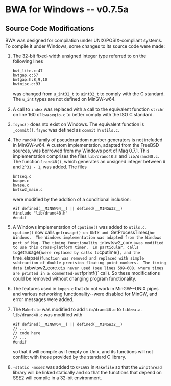 BWA for Windows -- v0.7.5a
=========================

Source Code Modifications
-------------------------

BWA was designed for compilation under UNIX/POSIX-compliant systems.  To compile it under Windows, some changes to its source code were made:

1.	The 32-bit fixed-width unsigned integer type referred to on the following lines
		
		bwt_lite.c:47
		bwtgap.c:57
		bwtgap.h:8,9,10
		bwtmisc.c:93
		
	was changed from `u_int32_t` to `uint32_t` to comply with the C standard.  The
	`u_int` types are not defined on MinGW-w64.
2.	A call to `index` was replaced with a call to the equivalent function
	`strchr` on line 160 of `bwaseqio.c` to better comply with the ISO C standard.
3.	`fsync()` does nto exist on Windows.  The equivalent function is `_commit()`.  `fsync`
	was defined as `commit` in `utils.c`.
4.	The `rand48` family of pseudorandom number generators is not included in MinGW-w64.
	A custom implementation, adapted from the FreeBSD sources, was borrowed from my
	Windows port of Maq 0.7.1.  This implementation comprises the files `lib/drand48.h`
	and `lib/drand48.c`.  The function `lrand48()`, which generates
	an unsigned integer between `0` and `2^31 - 1`, was added.  The files
		
		bntseq.c
		bwape.c
		bwase.c
		bwtsw2_main.c
		
	were modified by the addition of a conditional inclusion:
	
		#if defined(__MINGW64__) || defined(__MINGW32__)
		#include "lib/drand48.h"
		#endif
		
5.	A Windows implementation of `cputime()` was added to `utils.c`.
	`cputime()` now calls `getrusage() on UNIX and `GetProcessTimes()` on
	Windows.  The Windows implementation was adapted from the Windows port of Maq.
	The timing functionality in `bwtsw2_core.c` was modified to use this cross-platform
	timer.  In particular, calls to `getrusage()` were replaced by calls to `cputime()`,
	and the `time_elapse()` function was removed and replaced with simple subtraction
	of double-precision floating point numbers.  The timing data in `bwtsw2_core.c` is
	never used (see lines 599-608, where times are printed in a commented-out `fprintf()` call).
	So these modifications could be removed without changing program functionality.
6.	The features used in `kopen.c` that do not work in MinGW--UNIX pipes and various networking
	functionality--were disabled for MinGW, and error messages were added.
7.	The `Makefile` was modified to add `lib/drand48.o` to `libbwa.a`.  `lib/drand48.c` was
	modified with
	
		#if defined(__MINGW64__) || defined(__MINGW32__)
		// ...
		// code here
		// ...
		#endif
	
	so that it will compile as if empty on Unix, and its functions will not conflict
	with those provided by the standard C library.
8.	`-static -msse2` was added to `CFLAGS` in `Makefile` so that the `winpthread` library
	will be linked statically and so that the functions that depend on SSE2 will compile
	in a 32-bit environment.
